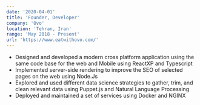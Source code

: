 ```yaml
---
date: '2020-04-01'
title: 'Founder, Developer'
company: 'Ovo'
location: 'Tehran, Iran'
range: 'May 2018 - Present'
url: 'https://www.eatwithovo.com/'
---
```


- Designed and developed a modern cross platform application using the same code base for the web and Mobile using ReactXP and Typescript
- Implemented server-side rendering to improve the SEO of selected pages on the web using Node.Js
- Explored and used different data science strategies to gather, trim, and clean relevant data using Puppet.js and Natural Language Processing
- Deployed and maintained a set of services using Docker and NGINX
